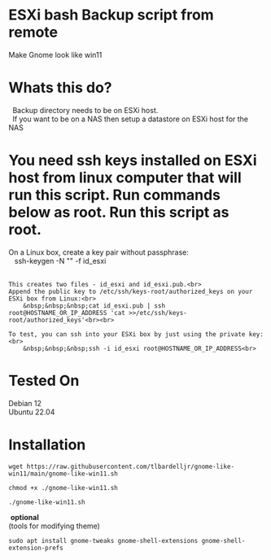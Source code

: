 # ESXi bash Backup script from remote
Make Gnome look like win11

# Whats this do?
&nbsp; Backup directory needs to be on ESXi host.<br>
&nbsp; If you want to be on a NAS then setup a datastore on ESXi host for the NAS<br>


# You need ssh keys installed on ESXi host from linux computer that will run this script. Run commands below as root. Run this script as root.

   On a Linux box, create a key pair without passphrase:<br>
     	&nbsp;&nbsp;&nbsp;ssh-keygen -N "" -f id_esxi<br><br>
          
	This creates two files - id_esxi and id_esxi.pub.<br>
	Append the public key to /etc/ssh/keys-root/authorized_keys on your ESXi box from Linux:<br>
		&nbsp;&nbsp;&nbsp;cat id_esxi.pub | ssh root@HOSTNAME_OR_IP_ADDRESS 'cat >>/etc/ssh/keys-root/authorized_keys'<br><br>
		
	To test, you can ssh into your ESXi box by just using the private key:<br>
		&nbsp;&nbsp;&nbsp;ssh -i id_esxi root@HOSTNAME_OR_IP_ADDRESS<br>


# Tested On
Debian 12<br>
Ubuntu 22.04<br>


# Installation


```
wget https://raw.githubusercontent.com/tlbardelljr/gnome-like-win11/main/gnome-like-win11.sh
```

```
chmod +x ./gnome-like-win11.sh
```

```
./gnome-like-win11.sh
```
&nbsp;<b>optional</b><br>(tools for modifying theme)

```
sudo apt install gnome-tweaks gnome-shell-extensions gnome-shell-extension-prefs
```

